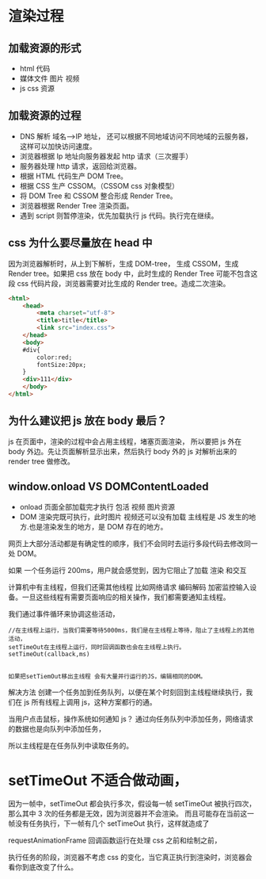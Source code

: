 # 渲染过程

## 加载资源的形式

- html 代码
- 媒体文件 图片 视频
- js css 资源

## 加载资源的过程

- DNS 解析 域名——>IP 地址，
  还可以根据不同地域访问不同地域的云服务器，这样可以加快访问速度。
- 浏览器根据 Ip 地址向服务器发起 http 请求（三次握手）
- 服务器处理 http 请求，返回给浏览器。
- 根据 HTML 代码生产 DOM Tree。
- 根据 CSS 生产 CSSOM。（CSSOM css 对象模型）
- 将 DOM Tree 和 CSSOM 整合形成 Render Tree。
- 浏览器根据 Render Tree 渲染页面。
- 遇到 script 则暂停渲染，优先加载执行 js 代码。执行完在继续。

## css 为什么要尽量放在 head 中

因为浏览器解析时，从上到下解析，生成 DOM-tree， 生成 CSSOM，生成 Render tree。如果把 css 放在 body 中，此时生成的 Render Tree 可能不包含这段 css 代码片段，浏览器需要对比生成的 Render tree。造成二次渲染。

```html
<html>
    <head>
        <meta charset="utf-8">
        <title>title</title>
        <link src="index.css">
    </head>
    <body>
    #div{
        color:red;
        fontSize:20px;
    }
    <div>111</div>
    </body>
</html>
```

## 为什么建议把 js 放在 body 最后？

js 在页面中，渲染的过程中会占用主线程，堵塞页面渲染，
所以要把 js 外在 body 外边。先让页面解析显示出来，然后执行 body 外的 js 对解析出来的 render tree 做修改。

## window.onload VS DOMContentLoaded

- onload 页面全部加载完才执行 包活 视频 图片资源
- DOM 渲染完既可执行，此时图片 视频还可以没有加载
  主线程是 JS 发生的地方.也是渲染发生的地方，是 DOM 存在的地方。

网页上大部分活动都是有确定性的顺序，我们不会同时去运行多段代码去修改同一处 DOM。

如果 一个任务运行 200ms，用户就会感觉到，因为它阻止了加载 渲染 和交互

计算机中有主线程，但我们还需其他线程 比如网络请求 编码解码 加密监控输入设备。一旦这些线程有需要页面响应的相关操作，我们都需要通知主线程。

我们通过事件循环来协调这些活动，

```
//在主线程上运行，当我们需要等待5000ms，我们是在主线程上等待，阻止了主线程上的其他活动，
setTimeOut在主线程上运行，同时回调函数也会在主线程上执行。
setTimeOut(callback,ms)


如果把setTiemOut移出主线程 会有大量并行运行的JS，编辑相同的DOM。
```

解决方法
创建一个任务加到任务队列，以便在某个时刻回到主线程继续执行，我们在 js 所有线程上调用 js，这种方案都行的通。

当用户点击鼠标，操作系统如何通知 js？
通过向任务队列中添加任务，网络请求的数据也是向队列中添加任务，

所以主线程是在任务队列中读取任务的。

# setTimeOut 不适合做动画，

因为一帧中，setTimeOut 都会执行多次，假设每一帧 setTimeOut 被执行四次，那么其中 3 次的任务都是无效，因为浏览器并不会渲染。
而且可能存在当前这一帧没有任务执行，下一帧有几个 setTimeOut 执行，这样就造成了

requestAnimationFrame 回调函数运行在处理 css 之前和绘制之前，

执行任务的阶段，浏览器不考虑 css 的变化，当它真正执行到渲染时，浏览器会看你到底改变了什么。
